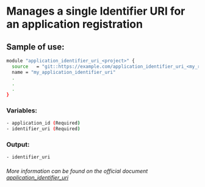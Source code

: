 # Manages a single Identifier URI for an application registration

## Sample of use:

```bash
module "application_identifier_uri_<project>" {
  source   = "git::https://example.com/application_identifier_uri_<my_repo>.git"
  name = "my_application_identifier_uri"
  .
  .
  .
}
```

### Variables:

```bash
- application_id (Required)
- identifier_uri (Required)
```

### Output:

```bash
- identifier_uri
```

###### More information can be found on the official document [application_identifier_uri](https://registry.terraform.io/providers/hashicorp/azuread/latest/docs/resources/application_identifier_uri)